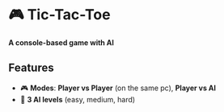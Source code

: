 # 🎮 Tic-Tac-Toe  
**A console-based game with AI**

## Features  
- 🎮 **Modes**: **Player vs Player** (on the same pc), **Player vs AI** 
- 🤖 **3 AI levels** (easy, medium, hard)
